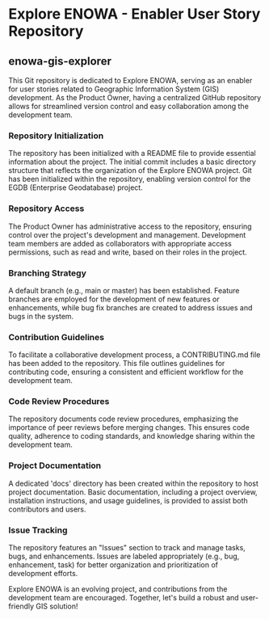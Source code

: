 # Explore ENOWA - Enabler User Story Repository

## enowa-gis-explorer

This Git repository is dedicated to Explore ENOWA, serving as an enabler for user stories related to Geographic Information System (GIS) development. As the Product Owner, having a centralized GitHub repository allows for streamlined version control and easy collaboration among the development team.

### Repository Initialization

The repository has been initialized with a README file to provide essential information about the project. The initial commit includes a basic directory structure that reflects the organization of the Explore ENOWA project. Git has been initialized within the repository, enabling version control for the EGDB (Enterprise Geodatabase) project.

### Repository Access

The Product Owner has administrative access to the repository, ensuring control over the project's development and management. Development team members are added as collaborators with appropriate access permissions, such as read and write, based on their roles in the project.

### Branching Strategy

A default branch (e.g., main or master) has been established. Feature branches are employed for the development of new features or enhancements, while bug fix branches are created to address issues and bugs in the system.

### Contribution Guidelines

To facilitate a collaborative development process, a CONTRIBUTING.md file has been added to the repository. This file outlines guidelines for contributing code, ensuring a consistent and efficient workflow for the development team.

### Code Review Procedures

The repository documents code review procedures, emphasizing the importance of peer reviews before merging changes. This ensures code quality, adherence to coding standards, and knowledge sharing within the development team.

### Project Documentation

A dedicated 'docs' directory has been created within the repository to host project documentation. Basic documentation, including a project overview, installation instructions, and usage guidelines, is provided to assist both contributors and users.

### Issue Tracking

The repository features an "Issues" section to track and manage tasks, bugs, and enhancements. Issues are labeled appropriately (e.g., bug, enhancement, task) for better organization and prioritization of development efforts.

Explore ENOWA is an evolving project, and contributions from the development team are encouraged. Together, let's build a robust and user-friendly GIS solution!
